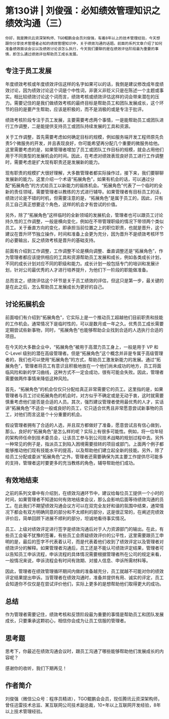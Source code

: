 # 第130讲 | 刘俊强：必知绩效管理知识之绩效沟通（三）

    你好，我是腾讯云资深架构师、TGO鲲鹏会会员刘俊强，有着8年以上的技术管理经验，今天想跟你分享技术管理者必知的绩效管理知识中，关于绩效沟通的话题。前面的系列文章介绍了如何准备绩效面谈会议以及绩效讨论该怎么执行，今天我们要聊的是在绩效评估阶段最为重要的事情，即怎么通过绩效评估帮助员工成长发展。

## 专注于员工发展

年度绩效考核或年度绩效评估这样的名字如果可以的话，我倒是建议修改成年度绩效讨论，因为绩效讨论这个词是个中性词，非褒义非贬义只是在陈述一个主题或事实。相比较绩效讨论这个词而言，绩效考核或绩效评估这样的词会带来潜在的压力。需要记住的是我们做绩效考核的最终目标是帮助员工和团队发展成长，这个环节的目的是要产生帮助，应该是积极的，而不是消极的或是专注于批评。

绩效考核阶段专注于员工发展，主要需要考虑两个事情，一是能帮助员工或团队进行工作调整，二是能提供支持员工或团队持续发展的工具和资源。

关于工作调整，首先需要考虑如何确定目标的规模，例如服务端开发工程师原先负责5个微服务的开发，并且表现良好，你可能希望再分配几个重要的微服务给他。这里需要考虑的是，如果管理者增加了员工或团队工作目标的规模，就会占用他们用于不同类型的发展机会的时间。因此，在考虑对绩效表现良好员工进行工作调整时，需要考虑是扩大现有职责还是发展新的能力。

现有职责的规模扩大很好理解，大多数管理者都实际操作过，接下来，我们要聊聊发展新的能力。这里介绍一个术语“拓展角色”，如果有机会的话，可以通过分配“拓展角色”的方式给员工以新能力的锻炼机会。“拓展角色”代表了一个临时的全新的责任领域，需要管理者以教练的方式进行辅导。如果管理者有目标员工的话，绩效讨论是不错的时机，但需要注意的是，“拓展角色”是属于员工的，因此，只有员工自己真正想要这个角色，这样的机会才有尝试的价值。

另外，除了“拓展角色”这样临时的全新领域的发展机会，管理者也可以跟员工讨论持久性的工作调整，一般是横向变化，例如在不带管理职级的情况下带领两个类似员工。关于垂直方向的变化，即承担当前位置之上的职位职责，也就是晋升，这个建议在晋升环节独立操作，时间和准备上会更为充分，因为晋升不是绩效考核环节的必要输出，反之绩效考核是晋升的基础支持。

前面有介绍到工作调整，工作调整不论是横向调整、垂直调整还是“拓展角色”，作为管理者都应该提供相应的工具和资源帮助员工发展和成长，例如各类成长计划，不同的成长计划对应不同的职级和能力。成长计划一般包括专门的培训和发展计划，针对公司最优秀的人才进行培养提升，为他们下一阶段的职能做准备。

总而言之，绩效评估这个环节是关于员工绩效的评估，但这只是第一步，最关键的是在此之后，怎么帮助员工发展成长为更好的自己。

## 讨论拓展机会

前面咱们有介绍到“拓展角色”，它实际上是一个推动员工超越他们目前职责和技能的工作机会。通常情况下是临时性的，可以是数月或一年之久。优秀员工成长需要定期尝试些新事物，同时，“拓展角色”也能够帮助企业找到合适的人选执行合适的项目。

在今天的大多数企业中，“拓展角色”被用于高潜力员工身上，一般是用于 VP 和 C-Level 级别的潜在高级管理者。但是“拓展角色”这个概念并非是专属于高级管理者的，我们也可以使用“拓展角色”的方式，帮助员工激发新能力的发展。通过“拓展角色”，管理者将员工有意识且积极地放在一个他们尚未成功的地方，员工将面临风险和新的学习曲线，这种方式不一定会成功，很有可能会失败。因此，管理者需要做两件事情来降低这种风险。

首先，“拓展角色”的机会仅仅只分配给真正非常需要它的员工。这里指的是，如果管理者与员工讨论拓展角色的机会时，对方似乎不确定或是无动于衷，这时就需要慎重考虑他们是否是合适的人员。其次，强烈建议管理者使用最优秀的人才，实话讲“拓展角色”不适合一般或良好的员工，它只适合优秀且非常愿意尝试新事物的员工，对他们而言这是个十分重要的机会。

假设管理者拥有了合适的人选，并且双方都做好了准备，愿意尝试且有信心做到，那么，良好的“拓展角色”是怎么样的呢？实际上有很多可能性。例如，将一位年轻的架构师任命到技术委员会，让该员工参与到公司技术战略的规划过程中去。另外一种常见的例子是，指派员工到陷入困境需要扭转的项目或部门。上面两个例子都能够推动他们现有技能水平的提高，以及帮助他们建立起全新的技能。另外，除了给员工分配或委派“拓展角色”之外，管理者还需要确保为其主要工作提供尽可能多的支持，管理者这时要更多的充当教练的角色，辅导帮助他们成功。

## 有效地结束

之前的系列文章中有介绍到，在绩效沟通环节中，建议给每位员工提供一个小时的时间，如果管理者不知道如何有效地结束会议，那么会影响后面等待绩效沟通的员工。在此我们不期望绩效沟通会议方可以在双完全友好和谐的氛围中结束，通常情况下都会有双方明确同意的部分和不太顺利的部分，这是很正常的，在阐述完绩效评价后，简单回顾下进展不顺利的部分，坦诚地看待事实情况。

员工、上级对绩效评定进行签字是绩效沟通后对于人力资源部门的输出。在此，有些员工会毫不犹豫的签署，有些员工会质疑绩效评价的公平性，这里需要跟员工申明的是，最后的签字不代表着认可，而是代表着他们收到了绩效评定以及管理者对绩效评分的解释。如果管理者沟通后，员工还是不能认可绩效评定结果，管理者可以告知员工申诉流程，申诉流程的具体情况需要根据管理者所在公司的规定来看，一般情况来说，申诉流程会有时间有效期、对接人信息、申诉所需材料等。

因此，管理者在绩效管理循环期间内做的准备越充分，员工就越不可能对你的绩效评定结果提出申诉。当管理者在绩效沟通时，准备并提供有用、诚实的评定，员工会知道你不仅仅是在尝试评价他们，实际上更多的是想帮助他们取得更大的成功。

## 总结

作为管理者需要记住，绩效考核和反馈阶段最为重要的事情是帮助员工和团队发展成长，只要秉承这颗初心，相信你会成为让员工信服的管理者。

## 思考题

思考下，你最近在绩效沟通会议时，跟员工沟通了哪些能够帮助他们发展成长的内容呢？

感谢你的收听，我们下期再见！

## 作者简介

刘俊强（微信公众号：程序员精进），TGO鲲鹏会会员，现任腾讯云资深架构师，曾任迅雷技术总监、某互联网公司技术副总裁，10+年以上互联网开发经验，8年以上技术管理经验。
    